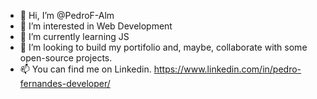 - 👋 Hi, I’m @PedroF-Alm
- 👀 I’m interested in Web Development
- 🌱 I’m currently learning JS
- 💞️ I’m looking to build my portifolio and, maybe, collaborate with some open-source projects.
- 📫 You can find me on Linkedin. https://www.linkedin.com/in/pedro-fernandes-developer/

<!---
PedroF-Alm/PedroF-Alm is a ✨ special ✨ repository because its `README.md` (this file) appears on your GitHub profile.
You can click the Preview link to take a look at your changes.
--->
